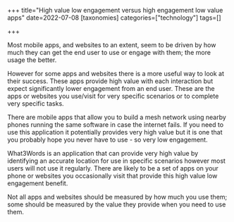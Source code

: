 +++
title="High value low engagement versus high engagement low value apps"
date=2022-07-08
[taxonomies]
categories=["technology"]
tags=[]

+++

Most mobile apps, and websites to an extent, seem to be driven by how much they can get the end user to use or engage with them; the more usage the better. 

<!-- more -->

However for some apps and websites there is a more useful way to look at their success. These apps provide high value with each interaction but expect significantly lower engagement from an end user. These are the apps or websites you use/visit for very specific scenarios or to complete very specific tasks.

There are mobile apps that allow you to build a mesh network using nearby phones running the same software in case the internet fails. If you need to use this application it potentially provides very high value but it is one that you probably hope you never have to use - so very low engagement.

What3Words is an application that can provide very high value by identifying an accurate location for use in specific scenarios however most users will not use it regularly. There are likely to be a set of apps on your phone or websites you occasionally visit that provide this high value low engagement benefit.

Not all apps and websites should be measured by how much you use them; some should be measured by the value they provide when you need to use them.


